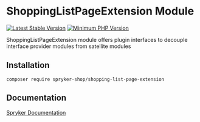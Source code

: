 # ShoppingListPageExtension Module
[![Latest Stable Version](https://poser.pugx.org/spryker-shop/shopping-list-page-extension/v/stable.svg)](https://packagist.org/packages/spryker-shop/shopping-list-page-extension)
[![Minimum PHP Version](https://img.shields.io/badge/php-%3E%3D%208.3-8892BF.svg)](https://php.net/)

ShoppingListPageExtension module offers plugin interfaces to decouple interface provider modules from satellite modules

## Installation

```
composer require spryker-shop/shopping-list-page-extension
```

## Documentation

[Spryker Documentation](https://docs.spryker.com)
